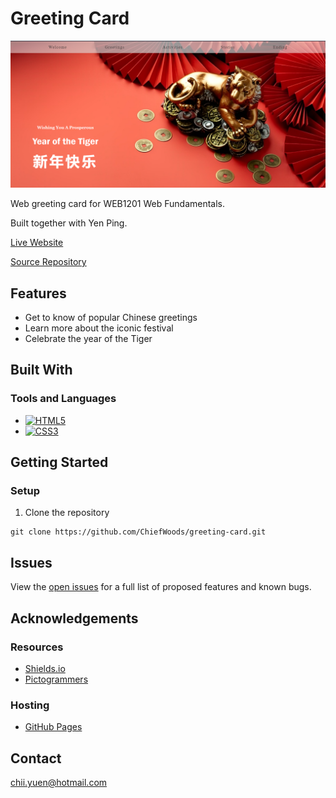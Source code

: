 # Greeting Card

![Landing Screenshot](images/landing_screenshot.png)

Web greeting card for WEB1201 Web Fundamentals.

Built together with Yen Ping.

[Live Website](https://chiefwoods.github.io/greeting-card/)  

[Source Repository](https://github.com/ChiefWoods/greeting-card)

## Features

- Get to know of popular Chinese greetings
- Learn more about the iconic festival
- Celebrate the year of the Tiger

## Built With

### Tools and Languages

- [![HTML5](https://img.shields.io/badge/HTML5-white?style=for-the-badge&logo=html5)](https://html5.org/)
- [![CSS3](https://img.shields.io/badge/CSS3-306AF1?style=for-the-badge&logo=css3)](https://www.w3.org/Style/CSS/Overview.en.html)

## Getting Started

### Setup

1. Clone the repository
```
git clone https://github.com/ChiefWoods/greeting-card.git
```

## Issues

View the [open issues](https://github.com/ChiefWoods/greeting-card/issues) for a full list of proposed features and known bugs.

## Acknowledgements

### Resources

- [Shields.io](https://shields.io/)
- [Pictogrammers](https://pictogrammers.com/)

### Hosting

- [GitHub Pages](https://pages.github.com/)

## Contact

[chii.yuen@hotmail.com](mailto:chii.yuen@hotmail.com)
